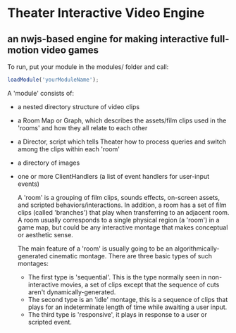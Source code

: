 

# Theater Interactive Video Engine  
## an nwjs-based engine for making interactive full-motion video games


To run, put your module in the modules/ folder and call:
```javascript
loadModule('yourModuleName');
```

A 'module' consists of:
- a nested directory structure of video clips
- a Room Map or Graph, which describes the assets/film clips used in the 'rooms' and how they all relate to each other
- a Director, script which tells Theater how to process queries and switch among the clips within each 'room'
- a directory of images
- one or more ClientHandlers (a list of event handlers for user-input events)

  A 'room' is a grouping of film clips, sounds effects, on-screen assets, and scripted behaviors/interactions.
  In addition, a room has a set of film clips (called 'branches') that play when transferring to an adjacent room.
  A room usually corresponds to a single physical region (a 'room') in a game map, but could be any interactive montage that makes conceptual or aesthetic sense.  

  The main feature of a 'room' is usually going to be an algorithmically-generated cinematic montage. There are three basic types of such montages:
  - The first type is 'sequential'. This is the type normally seen in non-interactive movies, a set of clips except that the sequence of cuts aren't dynamically-generated.
  - The second type is an 'idle' montage, this is a sequence of clips that plays for an indeterminate length of time while awaiting a user input.
  - The third type is 'responsive', it plays in response to a user or scripted event.

